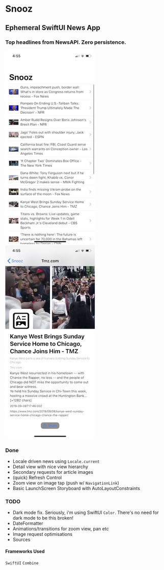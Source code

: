 # Snooz
## Ephemeral SwiftUI News App

### Top headlines from NewsAPI. Zero persistence. 

![Alt text](/shots/IMG_4860.jpg?raw=true "Screenshot")
![Alt text](/shots/IMG_4859.jpg?raw=true "Screenshot")

### Done
* Locale driven news using `Locale.current`
* Detail view with nice view hierarchy
* Secondary requests for article images
* (quick) Refresh Control
* Zoom view on image tap (push w/ `NavigationLink`)
* Basic LaunchScreen Storyboard with AutoLayoutConstraints

### TODO
* Dark mode fix. Seriously, i'm using SwiftUI `Color`. There's no need for dark mode to be this broken!
* DateFormatter
* Animations/transitions for zoom view, pan etc
* Image request optimisations
* Sources

#### Frameworks Used
`SwiftUI` `Combine`
